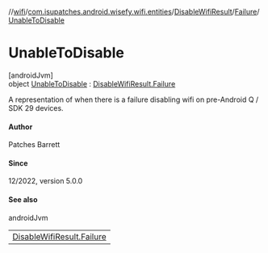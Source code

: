 //[wifi](../../../../../index.md)/[com.isupatches.android.wisefy.wifi.entities](../../../index.md)/[DisableWifiResult](../../index.md)/[Failure](../index.md)/[UnableToDisable](index.md)

# UnableToDisable

[androidJvm]\
object [UnableToDisable](index.md) : [DisableWifiResult.Failure](../index.md)

A representation of when there is a failure disabling wifi on pre-Android Q / SDK 29 devices.

#### Author

Patches Barrett

#### Since

12/2022, version 5.0.0

#### See also

androidJvm

| |
|---|
| [DisableWifiResult.Failure](../index.md) |
